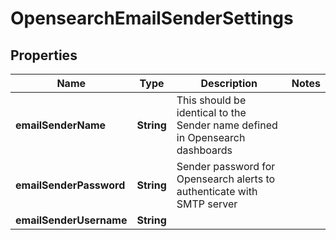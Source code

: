 # OpensearchEmailSenderSettings

## Properties
Name | Type | Description | Notes
------------ | ------------- | ------------- | -------------
**emailSenderName** | **String** | This should be identical to the Sender name defined in Opensearch dashboards | 
**emailSenderPassword** | **String** | Sender password for Opensearch alerts to authenticate with SMTP server | 
**emailSenderUsername** | **String** |  | 
